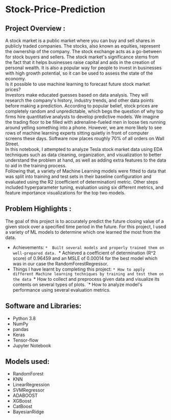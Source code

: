 # Stock-Price-Prediction
## Project Overview : 
A stock market is a public market where you can buy and sell shares in publicly traded companies. The stocks, also known as equities, represent the ownership of the company. The stock exchange acts as a go-between for stock buyers and sellers. The stock market's significance stems from the fact that it helps businesses raise capital and aids in the creation of personal wealth. It is also a popular way for people to invest in businesses with high growth potential, so it can be used to assess the state of the economy.  
Is it possible to use machine learning to forecast future stock market prices?  
Investors make educated guesses based on data analysis. They will research the company's history, industry trends, and other data points before making a prediction. According to popular belief, stock prices are completely random and unpredictable, which begs the question of why top firms hire quantitative analysts to develop predictive models. We imagine the trading floor to be filled with adrenaline-fueled men in loose ties running around yelling something into a phone. However, we are more likely to see rows of machine learning experts sitting quietly in front of computer screens these days. Software now places roughly 70% of all orders on Wall Street.  
In this notebook, I attempted to analyze Tesla stock market data using EDA techniques such as data cleaning, organization, and visualization to better understand the problem at hand, as well as adding extra features to the data to aid in the training process.  
Following that, a variety of Machine Learning models were fitted to data that was split into training and test sets in their baseline configuration and evaluated using the R2 (coefficient of determination) metric. Other steps included hyperparameter tuning, evaluation using six different metrics, and feature importance visualizations for the top two models. 
## Problem Highlights :
The goal of this project is to accurately predict the future closing value of a given stock over a specified time period in the future. For this project, I used a variety of ML models to determine which one learned the most from the data.  
* Achievements: 
`*	Built several models and properly trained them on well-prepared data.
`* Achieved a coefficient of determination (R^2 score) of 0.96459 and an MSLE of 0.00014 for the best model which was in our case the RandomForestRegressor.
* Things I have learnt by completing this project:
`* How to apply different Machine learning techniques by training and test them on the data
`* How to collect and preprocess given data and visualize its contents on several types of plots.
`* How to analyze model's performance using several evaluation metrics.  
## Software and Libraries:
* Python 3.8
* NumPy
* pandas
* Keras
* Tensor-flow
* Jupyter Notebook
## Models used:
* RandomForest
* KNN 
* LinearRegression
* SVMRegressor
* ADABOOST
* XGBoost
* CatBoost
* BayesianRidge




